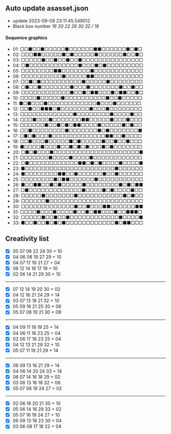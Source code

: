 ## Auto update asasset.json

* update 2023-08-08 23:11:45.549012
* Black box number _16 20 22 26 30 32 / 16_
#### Sequence graphics

* 01: □□■□□■□□□□□■□□□□□□■■□□□□□□■□■□
* 02: □□□■■□□□□□■□■□□□□□■□□□□□□■□□■□
* 03: □□□□□■□□■□□■□□■□□□□□□□□□□□□□□□
* 04: □■□□□□□□□□□□□□■□□□■□■□□□□□□□□□
* 05: □□□□□□□□■■□□□□□□□■□□□□□□□□□□□□
* 06: □□□□□□□□□□■□□□□□■■□□□□□□□□□□□□
* 07: □□■□■□□□□□□□□□□■□□□□□■□□□□□□□□
* 08: □■□□■□□□□□□□■□□□■□□□□□□□■□□■□□
* 09: □□□□□□□□□□□□■□□■□■■□□□■□■■□□■□
* 10: □□□□■□□□□□■□□□□□□□□□□■□□■□□□□□
* 11: ■□■□□□■□□□□□□□□□□□□■□□□■□□□□□□
* 12: □□■□□■■■□■□□□□□□□■□□□■□□□□□□□□
* 13: □□□□□□□□□□□□□■□□□□□□□□■□□□□■□□
* 14: □□□■□□□■□□□□□□□■■□□□□□■□□□■□□□
* 15: □□□□□□■□□■□■□■■□□□□■□□□□□■□■□□
* 16: □□■□□□□□□□□■□□□□□□□■□■□□□□□□□■
* 17: □■□■□□□■□□□□□□□□□□□□□■■□□■□□□□
* 18: □□■□□□■□□□□□■□■□□□□□■□□■□□■□□□
* 19: ■□□□□■□□□■□□■□■□■□□□■□■□□□□□□□
* 20: □■□■□□□■□□□□□□□□□□□□□□□□□□□□□■
* 21: □□□□□□□■□□□□■□□□□■□□□□□□□□□□□□
* 22: □■□□□□□□□□□□□□■■□■□■□□□□■□□□□■
* 23: ■□□□□□□□□□□□□□□□□□□□□□□■□□□□□□
* 24: ■□□□□□□□□■■□□■□□□□□□■□□■□□□□□□
* 25: □□□□□□□□■□■■□□□□□□■□□□□□□□□□□□
* 26: ■□□■■□□■□■□□□□□■□□□□□□□□■□■□■■
* 27: □■□□□□□□□□□□□□□■□□□□■□■□□□□■□□
* 28: □□□□□■□□□□□□□■□□□□□□□□□□□■□■□□
* 29: □□□□□□■□□□□□□□□□□□□□□□□□□□□□□□
* 30: □□□□□□□□□□□□□■□□■□□□■■□□□□□□■■
* 31: □□□□■□□□■□□□□■□□■□■■□□□■□□■■■□
* 32: □□□□□■□□■□□■□□□□□□□□□□□□■□□□□■
* 33: ■□□■□□■□■□■□□□□□□□□□□□□■□■■□□□
## Creativity list

- [x] 05 07 08 22 24 30 + 10
- [x] 04 06 08 19 27 29 + 10
- [x] 04 07 17 19 21 27 + 04
- [x] 06 12 14 16 17 19 + 10
- [x] 02 06 14 21 29 30 + 10
***
- [x] 07 12 14 19 20 30 + 02
- [x] 04 12 16 21 24 29 + 14
- [x] 03 07 13 18 21 32 + 10
- [x] 05 09 16 21 25 30 + 06
- [x] 05 07 08 19 21 30 + 08
***
- [x] 04 09 11 18 19 25 + 14
- [x] 04 06 11 18 23 25 + 04
- [x] 02 06 17 18 23 25 + 04
- [x] 04 12 13 21 29 32 + 10
- [x] 05 07 11 19 21 29 + 14
***
- [x] 06 09 13 16 21 29 + 14
- [x] 04 06 14 20 24 33 + 14
- [x] 06 07 14 16 18 29 + 02
- [x] 03 06 13 16 18 32 + 06
- [x] 05 07 08 19 24 27 + 02
***
- [x] 02 06 16 20 21 30 + 10
- [x] 05 06 14 16 29 33 + 02
- [x] 05 07 16 19 24 27 + 10
- [x] 06 09 13 18 23 30 + 04
- [x] 03 06 08 17 18 22 + 04
